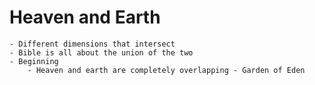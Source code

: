 # Heaven and Earth
	- Different dimensions that intersect
	- Bible is all about the union of the two
	- Beginning
		- Heaven and earth are completely overlapping - Garden of Eden